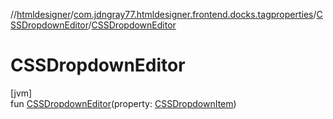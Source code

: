 //[htmldesigner](../../../index.md)/[com.jdngray77.htmldesigner.frontend.docks.tagproperties](../index.md)/[CSSDropdownEditor](index.md)/[CSSDropdownEditor](-c-s-s-dropdown-editor.md)

# CSSDropdownEditor

[jvm]\
fun [CSSDropdownEditor](-c-s-s-dropdown-editor.md)(property: [CSSDropdownItem](../-c-s-s-dropdown-item/index.md))
